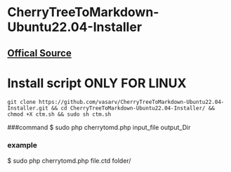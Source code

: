 # CherryTreeToMarkdown-Ubuntu22.04-Installer

## [Offical Source](https://gitlab.com/kibley/cherrytreetomarkdown)

# Install script ONLY FOR LINUX
  
    git clone https://github.com/vasarv/CherryTreeToMarkdown-Ubuntu22.04-Installer.git && cd CherryTreeToMarkdown-Ubuntu22.04-Installer/ && chmod +X ctm.sh && sudo sh ctm.sh

###command
$ sudo php cherrytomd.php input_file output_Dir

### example
$ sudo php cherrytomd.php file.ctd folder/
